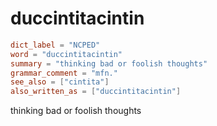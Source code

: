 # duccintitacintin

``` toml
dict_label = "NCPED"
word = "duccintitacintin"
summary = "thinking bad or foolish thoughts"
grammar_comment = "mfn."
see_also = ["cintita"]
also_written_as = ["duccintitacintin"]
```

thinking bad or foolish thoughts

